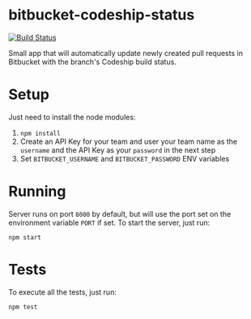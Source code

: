 bitbucket-codeship-status
=========================
[![Build Status](https://travis-ci.org/chesleybrown/bitbucket-codeship-status.svg?branch=master)](https://travis-ci.org/chesleybrown/bitbucket-codeship-status)

Small app that will automatically update newly created pull requests in Bitbucket with the branch's Codeship build status.

# Setup

Just need to install the node modules:

1. `npm install`
1. Create an API Key for your team and user your team name as the `username` and the API Key as your `password` in the next step
1. Set `BITBUCKET_USERNAME` and `BITBUCKET_PASSWORD` ENV variables

# Running

Server runs on port `8000` by default, but will use the port set
on the environment variable `PORT` if set.
To start the server, just run:

```
npm start
```

# Tests

To execute all the tests, just run:

```
npm test
```